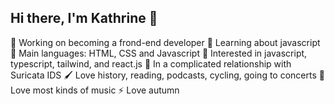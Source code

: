 ## Hi there, I'm Kathrine 👋


🔭 Working on becoming a frond-end developer
🌱 Learning about javascript
🌟 Main languages: HTML, CSS and Javascript
🔎 Interested in javascript, typescript, tailwind, and react.js
💖 In a complicated relationship with Suricata IDS
🖌️ Love history, reading, podcasts, cycling, going to concerts
🎵 Love most kinds of music
⚡ Love autumn 



<!--
**Kateve52911/Kateve52911** is a ✨ _special_ ✨ repository because its `README.md` (this file) appears on your GitHub profile.

Here are some ideas to get you started:

- 🔭 I’m currently working on ...
- 🌱 I’m currently learning ...
- 👯 I’m looking to collaborate on ...
- 🤔 I’m looking for help with ...
- 💬 Ask me about ...
- 📫 How to reach me: ...
- 😄 Pronouns: ...
- ⚡ Fun fact: ...
-->
